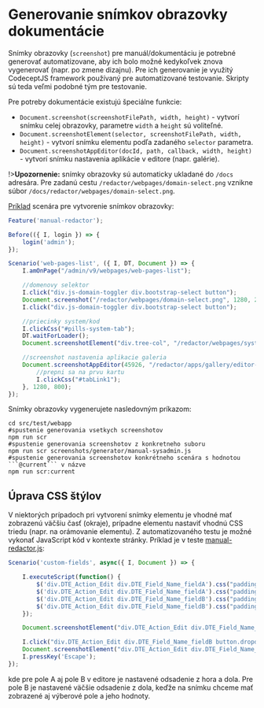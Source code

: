 # Generovanie snímkov obrazovky dokumentácie

Snímky obrazovky (```screenshot```) pre manuál/dokumentáciu je potrebné generovať automatizovane, aby ich bolo možné kedykoľvek znova vygenerovať (napr. po zmene dizajnu). Pre ich generovanie je využitý CodeceptJS framework používaný pre automatizované testovanie. Skripty sú teda veľmi podobné tým pre testovanie.

Pre potreby dokumentácie existujú špeciálne funkcie:

- ```Document.screenshot(screenshotFilePath, width, height)``` - vytvorí snímku celej obrazovky, parametre ```width``` a ```height``` sú voliteľné.
- ```Document.screenshotElement(selector, screenshotFilePath, width, height)``` - vytvorí snímku elementu podľa zadaného ```selector``` parametra.
- ```Document.screenshotAppEditor(docId, path, callback, width, height)``` - vytvorí snímku nastavenia aplikácie v editore (napr. galérie).

!>**Upozornenie:** snímky obrazovky sú automaticky ukladané do ```/docs``` adresára. Pre zadanú cestu ```/redactor/webpages/domain-select.png``` vznikne súbor ```/docs/redactor/webpages/domain-select.png```.

[Príklad](../../../src/test/webapp/screenshots/generator/manual-redactor.js) scenára pre vytvorenie snímkov obrazovky:

```javascript
Feature('manual-redactor');

Before(({ I, login }) => {
    login('admin');
});

Scenario('web-pages-list', ({ I, DT, Document }) => {
    I.amOnPage("/admin/v9/webpages/web-pages-list");

    //domenovy selektor
    I.click("div.js-domain-toggler div.bootstrap-select button");
    Document.screenshot("/redactor/webpages/domain-select.png", 1280, 220);
    I.click("div.js-domain-toggler div.bootstrap-select button");

    //priecinky system/kod
    I.clickCss("#pills-system-tab");
    DT.waitForLoader();
    Document.screenshotElement("div.tree-col", "/redactor/webpages/system-folder.png", 1280, 300);

    //screenshot nastavenia aplikacie galeria
    Document.screenshotAppEditor(45926, "/redactor/apps/gallery/editor-dialog.png", function(Document, I, DT, DTE) {
        //prepni sa na prvu kartu
        I.clickCss("#tabLink1");
    }, 1280, 800);
});
```

Snímky obrazovky vygenerujete nasledovným príkazom:

```shell
cd src/test/webapp
#spustenie generovania vsetkych screenshotov
npm run scr
#spustenie generovania screenshotov z konkretneho suboru
npm run scr screenshots/generator/manual-sysadmin.js
#spustenie generovania screenshotov konkrétneho scenára s hodnotou ```@current``` v názve
npm run scr:current
```

## Úprava CSS štýlov

V niektorých prípadoch pri vytvorení snímky elementu je vhodné mať zobrazenú väčšiu časť (okraje), prípadne elementu nastaviť vhodnú CSS triedu (napr. na orámovanie elementu). Z automatizovaného testu je možné vykonať JavaScript kód v kontexte stránky. Príklad je v teste [manual-redactor.js](../../../src/test/webapp/screenshots/generator/manual-redactor.js):

```javascript
Scenario('custom-fields', async({ I, Document }) => {

    I.executeScript(function() {
        $('div.DTE_Action_Edit div.DTE_Field_Name_fieldA').css("padding-top", "10px");
        $('div.DTE_Action_Edit div.DTE_Field_Name_fieldA').css("padding-bottom", "10px");
        $('div.DTE_Action_Edit div.DTE_Field_Name_fieldB').css("padding-top", "10px");
        $('div.DTE_Action_Edit div.DTE_Field_Name_fieldB').css("padding-bottom", "175px");
    });

    Document.screenshotElement("div.DTE_Action_Edit div.DTE_Field_Name_fieldA", "/frontend/webpages/customfields/webpages-text.png");

    I.click("div.DTE_Action_Edit div.DTE_Field_Name_fieldB button.dropdown-toggle")
    Document.screenshotElement("div.DTE_Action_Edit div.DTE_Field_Name_fieldB", "/frontend/webpages/customfields/webpages-select.png");
    I.pressKey('Escape');
});
```

kde pre pole A aj pole B v editore je nastavené odsadenie z hora a dola. Pre pole B je nastavené väčšie odsadenie z dola, keďže na snímku chceme mať zobrazené aj výberové pole a jeho hodnoty.